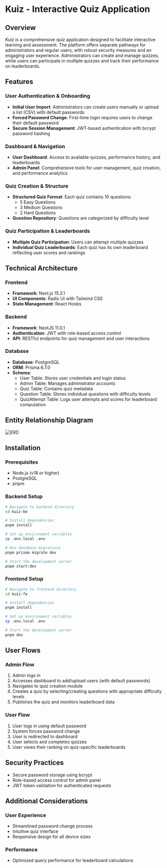 # Kuiz - Interactive Quiz Application

## Overview

Kuiz is a comprehensive quiz application designed to facilitate interactive learning and assessment. The platform offers separate pathways for administrators and regular users, with robust security measures and an engaging user experience. Administrators can create and manage quizzes, while users can participate in multiple quizzes and track their performance on leaderboards.

## Features

### User Authentication & Onboarding

- **Initial User Import**: Administrators can create users manually or upload a list (CSV) with default passwords
- **Forced Password Change**: First-time login requires users to change their default password
- **Secure Session Management**: JWT-based authentication with bcrypt password hashing

### Dashboard & Navigation

- **User Dashboard**: Access to available quizzes, performance history, and leaderboards
- **Admin Panel**: Comprehensive tools for user management, quiz creation, and performance analytics

### Quiz Creation & Structure

- **Structured Quiz Format**: Each quiz contains 10 questions:
  - 5 Easy Questions
  - 3 Medium Questions
  - 2 Hard Questions
- **Question Repository**: Questions are categorized by difficulty level

### Quiz Participation & Leaderboards

- **Multiple Quiz Participation**: Users can attempt multiple quizzes
- **Individual Quiz Leaderboards**: Each quiz has its own leaderboard reflecting user scores and rankings

## Technical Architecture

### Frontend

- **Framework**: Next.js 15.3.1
- **UI Components**: Radix UI with Tailwind CSS
- **State Management**: React Hooks

### Backend

- **Framework**: NestJS 11.0.1
- **Authentication**: JWT with role-based access control
- **API**: RESTful endpoints for quiz management and user interactions

### Database

- **Database**: PostgreSQL
- **ORM**: Prisma 6.7.0
- **Schema**:
  - User Table: Stores user credentials and login status
  - Admin Table: Manages administrator accounts
  - Quiz Table: Contains quiz metadata
  - Question Table: Stores individual questions with difficulty levels
  - QuizAttempt Table: Logs user attempts and scores for leaderboard computation

## Entity Relationship Diagram

![ERD](kuiz-be/prisma/ERD.png)

## Installation

### Prerequisites

- Node.js (v18 or higher)
- PostgreSQL
- pnpm

### Backend Setup

```bash
# Navigate to backend directory
cd kuiz-be

# Install dependencies
pnpm install

# Set up environment variables
cp .env.local .env

# Run database migrations
pnpm prisma migrate dev

# Start the development server
pnpm start:dev
```

### Frontend Setup

```bash
# Navigate to frontend directory
cd kuiz-fe

# Install dependencies
pnpm install

# Set up environment variables
cp .env.local .env

# Start the development server
pnpm dev
```

## User Flows

### Admin Flow

1. Admin logs in
2. Accesses dashboard to add/upload users (with default passwords)
3. Navigates to quiz creation module
4. Creates a quiz by selecting/creating questions with appropriate difficulty levels
5. Publishes the quiz and monitors leaderboard data

### User Flow

1. User logs in using default password
2. System forces password change
3. User is redirected to dashboard
4. User selects and completes quizzes
5. User views their ranking on quiz-specific leaderboards

## Security Practices

- Secure password storage using bcrypt
- Role-based access control for admin panel
- JWT token validation for authenticated requests

## Additional Considerations

### User Experience

- Streamlined password change process
- Intuitive quiz interface
- Responsive design for all device sizes

### Performance

- Optimized query performance for leaderboard calculations
